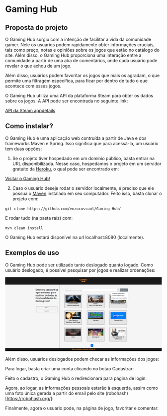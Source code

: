 # Gaming Hub

## Proposta do projeto

O Gaming Hub surgiu com a intenção de facilitar a vida da comunidade gamer. Nele os usuários podem rapidamente obter informações cruciais, tais como preço, notas e opiniões sobre os jogos que estão no catálogo do site. Além disso, o Gaming Hub proporciona uma interação entre a comunidade a partir de uma aba de comentários, onde cada usuário pode revelar o que achou de um jogo.

Além disso, usuários podem favoritar os jogos que mais os agradam, o que permite uma filtragem específica, para ficar por dentro de tudo o que acontece com esses jogos.

O Gaming Hub utiliza uma API da plataforma Steam para obter os dados sobre os jogos. A API pode ser encontrada no seguinte link:

[API da Steam appdetails](https://store.steampowered.com/api/appdetails?appids=220)

## Como instalar?

O Gaming Hub é uma aplicação web contruída a partir de Java e dos frameworks Maven e Spring. Isso significa que para acessá-la, um usuário tem duas opções: 

1) Se o projeto tiver hospedado em um domínio público, basta entrar na URL disponibilizada. Nesse caso, hospedamos o projeto em um servidor gratuíto da [Heroku](https://dashboard.heroku.com), o qual pode ser encontrado em:

[Visitar o Gaming Hub!](https://gaming-hub-pi.herokuapp.com/GamingHub)

2) Caso o usuário deseje rodar o servidor localmente, é preciso que ele possua o [Maven](https://maven.apache.org/install.html) instalado em seu computador. Feito isso, basta clonar o projeto com:

`git clone https://github.com/enzocussuol/Gaming-Hub/`

E rodar tudo (na pasta raíz) com:

`mvn clean install`

O Gaming Hub estará disponível na url localhost:8080 (localmente).

## Exemplos de uso

O Gaming Hub pode ser utilizado tanto deslogado quanto logado. Como usuário deslogado, é possível pesquisar por jogos e realizar ordenações:

![teste](imgsREADME/telaPrincipalDeslogado.png)

Além disso, usuários deslogados podem checar as informações dos jogos:

Para logar, basta criar uma conta clicando no botao Cadastrar:

Feito o cadastro, o Gaming Hub o redirecionará para página de login:

Agora, ao logar, as informações pessoais estarão à esquerda, assim como uma foto única gerada a partir do email pelo site (robohash)[https://robohash.org/]:

Finalmente, agora o usuário pode, na página de jogo, favoritar e comentar:
